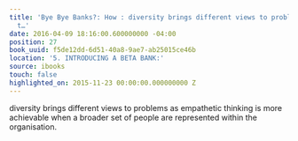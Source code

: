 ```yaml
---
title: 'Bye Bye Banks?: How : diversity brings different views to problems as empathetic
  t…'
date: 2016-04-09 18:16:00.600000000 -04:00
position: 27
book_uuid: f5de12dd-6d51-40a8-9ae7-ab25015ce46b
location: '5. INTRODUCING A BETA BANK:'
source: ibooks
touch: false
highlighted_on: 2015-11-23 00:00:00.000000000 Z
---
```


diversity brings different views to problems as empathetic thinking is more achievable when a broader set of people are represented within the organisation.
